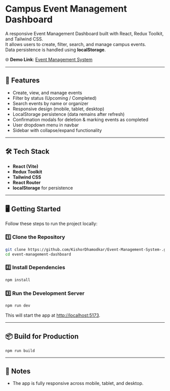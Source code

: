 # Campus Event Management Dashboard

A responsive Event Management Dashboard built with React, Redux Toolkit, and Tailwind CSS.  
It allows users to create, filter, search, and manage campus events.  
Data persistence is handled using **localStorage**.  

🌐 **Demo Link**: [Event Management System](https://event-management-system-seven-omega.vercel.app/)

---

## 🚀 Features

- Create, view, and manage events  
- Filter by status (Upcoming / Completed)  
- Search events by name or organizer  
- Responsive design (mobile, tablet, desktop)  
- LocalStorage persistence (data remains after refresh)  
- Confirmation modals for deletion & marking events as completed  
- User dropdown menu in navbar  
- Sidebar with collapse/expand functionality  

---

## 🛠️ Tech Stack

- **React (Vite)**  
- **Redux Toolkit**  
- **Tailwind CSS**  
- **React Router**  
- **localStorage** for persistence  

---

## 🖥️ Getting Started

Follow these steps to run the project locally:

### 1️⃣ Clone the Repository
```bash
git clone https://github.com/KishorDhamodkar/Event-Management-System-.git
cd event-management-dashboard
```

### 2️⃣ Install Dependencies
```bash
npm install
```

### 3️⃣ Run the Development Server
```bash
npm run dev
```

This will start the app at [http://localhost:5173](http://localhost:5173).

---

## 📦 Build for Production
```bash
npm run build
```

---

## 📌 Notes
- The app is fully responsive across mobile, tablet, and desktop.  

